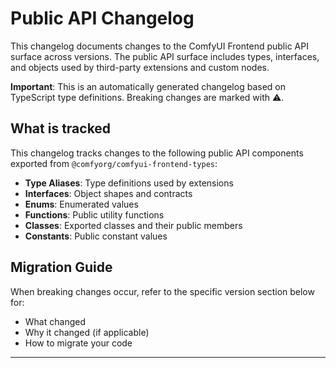 # Public API Changelog

This changelog documents changes to the ComfyUI Frontend public API surface across versions. The public API surface includes types, interfaces, and objects used by third-party extensions and custom nodes.

**Important**: This is an automatically generated changelog based on TypeScript type definitions. Breaking changes are marked with ⚠️.

## What is tracked

This changelog tracks changes to the following public API components exported from `@comfyorg/comfyui-frontend-types`:

- **Type Aliases**: Type definitions used by extensions
- **Interfaces**: Object shapes and contracts
- **Enums**: Enumerated values
- **Functions**: Public utility functions
- **Classes**: Exported classes and their public members
- **Constants**: Public constant values

## Migration Guide

When breaking changes occur, refer to the specific version section below for:
- What changed
- Why it changed (if applicable)
- How to migrate your code

---

<!-- Automated changelog entries will be added below -->
